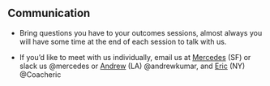## Communication

* Bring questions you have to your outcomes sessions, almost always you will have some time at the end of each session to talk with us. 

* If you’d like to meet with us individually, email us at [Mercedes](mjenkins@ga.co) (SF) or slack us @mercedes or [Andrew](andrew.kumar@ga.co) (LA) @andrewkumar, and [Eric](eric.hegdahl@generalassemb.ly) (NY) @Coacheric





